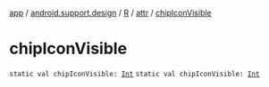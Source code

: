[app](../../../index.md) / [android.support.design](../../index.md) / [R](../index.md) / [attr](index.md) / [chipIconVisible](./chip-icon-visible.md)

# chipIconVisible

`static val chipIconVisible: `[`Int`](https://kotlinlang.org/api/latest/jvm/stdlib/kotlin/-int/index.html)
`static val chipIconVisible: `[`Int`](https://kotlinlang.org/api/latest/jvm/stdlib/kotlin/-int/index.html)
